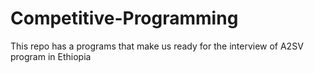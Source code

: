 # Competitive-Programming
This repo has a programs that make us ready for the interview of A2SV program in Ethiopia
